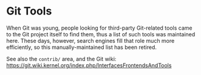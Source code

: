 Git Tools
=========

When Git was young, people looking for third-party Git-related tools came to the Git project itself to find them, thus a list of such tools was maintained here. These days, however, search engines fill that role much more efficiently, so this manually-maintained list has been retired.

See also the `contrib/` area, and the Git wiki: <a href="https://git.wiki.kernel.org/index.php/InterfacesFrontendsAndTools" class="bare">https://git.wiki.kernel.org/index.php/InterfacesFrontendsAndTools</a>
